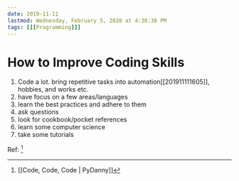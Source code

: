 ```yaml
---
date: 2019-11-11
lastmod: Wednesday, February 5, 2020 at 4:38:38 PM
tags: [[[Programming]]]
---
```

# How to Improve Coding Skills

1. Code a lot. bring repetitive tasks into automation[[201911111605]], hobbies, and works etc.
2. have focus on a few areas/languages
3. learn the best practices and adhere to them
4. ask questions
5. look for cookbook/pocket references
6. learn some computer science
7. take some tutorials

Ref: [^DB3664E40EF2]


[^DB3664E40EF2]: [[Code, Code, Code | PyDanny]]